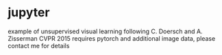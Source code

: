 # jupyter

example of unsupervised visual learning following C. Doersch and A. Zisserman CVPR 2015
requires pytorch and additional image data, please contact me for details
